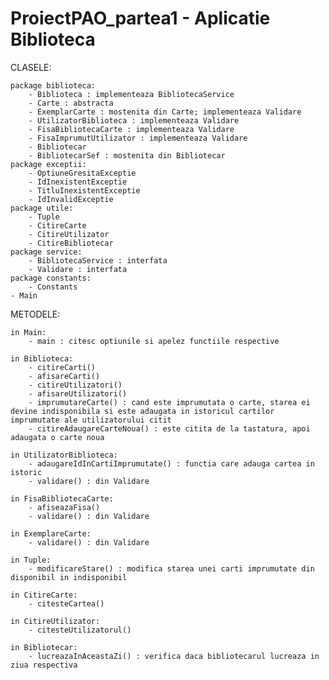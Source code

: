 # ProiectPAO_partea1 - Aplicatie Biblioteca

CLASELE:

	package biblioteca:
		- Biblioteca : implementeaza BibliotecaService
		- Carte : abstracta
		- ExemplarCarte : mostenita din Carte; implementeaza Validare
		- UtilizatorBiblioteca : implementeaza Validare
		- FisaBibliotecaCarte : implementeaza Validare
		- FisaImprumutUtilizator : implementeaza Validare
		- Bibliotecar
		- BibliotecarSef : mostenita din Bibliotecar
	package exceptii:
		- OptiuneGresitaExceptie
		- IdInexistentExceptie
		- TitluInexistentExceptie
		- IdInvalidExceptie
	package utile:
		- Tuple
		- CitireCarte
		- CitireUtilizator
		- CitireBibliotecar
	package service:
		- BibliotecaService : interfata
		- Validare : interfata
	package constants:
		- Constants
	- Main

METODELE:

	in Main:
		- main : citesc optiunile si apelez functiile respective

	in Biblioteca:
   		- citireCarti()
		- afisareCarti()
		- citireUtilizatori()
		- afisareUtilizatori()
		- imprumutareCarte() : cand este imprumutata o carte, starea ei devine indisponibila si este adaugata in istoricul cartilor imprumutate ale utilizatorului citit
		- citireAdaugareCarteNoua() : este citita de la tastatura, apoi adaugata o carte noua

	in UtilizatorBiblioteca:
		- adaugareIdInCartiImprumutate() : functia care adauga cartea in istoric
		- validare() : din Validare

	in FisaBibliotecaCarte:
		- afiseazaFisa()
		- validare() : din Validare

	in ExemplareCarte:
		- validare() : din Validare

	in Tuple:
		- modificareStare() : modifica starea unei carti imprumutate din disponibil in indisponibil

	in CitireCarte:
		- citesteCartea()

	in CitireUtilizator:
		- citesteUtilizatorul()

	in Bibliotecar:
		- lucreazaInAceastaZi() : verifica daca bibliotecarul lucreaza in ziua respectiva
